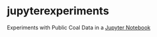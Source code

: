 # jupyterexperiments
Experiments with Public Coal Data in a [Jupyter Notebook](https://github.com/JohnFunk-Pivotal/jupyterexperiments/blob/master/develop/2017-01-03-ExperimentingWithCoalData.ipynb)
